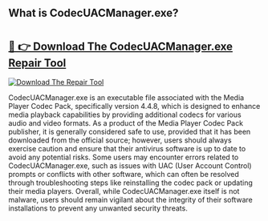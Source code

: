 ## What is CodecUACManager.exe? 

# <h2><a href="https://exedetect.com/download.php?CodecUACManager.exe">🔗 👉 Download The CodecUACManager.exe Repair Tool</a></h2>

[![Download The Repair Tool](https://exedetect.com/download-button.jpg)](https://exedetect.com/download.php?CodecUACManager.exe)

CodecUACManager.exe is an executable file associated with the Media Player Codec Pack, specifically version 4.4.8, which is designed to enhance media playback capabilities by providing additional codecs for various audio and video formats. As a product of the Media Player Codec Pack publisher, it is generally considered safe to use, provided that it has been downloaded from the official source; however, users should always exercise caution and ensure that their antivirus software is up to date to avoid any potential risks. Some users may encounter errors related to CodecUACManager.exe, such as issues with UAC (User Account Control) prompts or conflicts with other software, which can often be resolved through troubleshooting steps like reinstalling the codec pack or updating their media players. Overall, while CodecUACManager.exe itself is not malware, users should remain vigilant about the integrity of their software installations to prevent any unwanted security threats.
